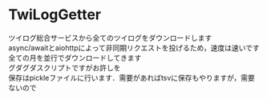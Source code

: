 # TwiLogGetter

ツイログ総合サービスから全てのツイログをダウンロードします  
async/awaitとaiohttpによって非同期リクエストを投げるため，速度は速いです  
全ての月を並行でダウンロードしてきます  
グダグダスクリプトですがお許しを  
保存はpickleファイルに行います．需要があればtsvに保存もやりますが，需要ないので  
